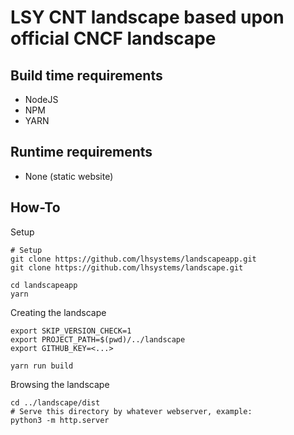 # LSY CNT landscape based upon official CNCF landscape

## Build time requirements

* NodeJS
* NPM
* YARN

## Runtime requirements

* None (static website)

## How-To

Setup
```
# Setup
git clone https://github.com/lhsystems/landscapeapp.git
git clone https://github.com/lhsystems/landscape.git

cd landscapeapp
yarn
```

Creating the landscape
```
export SKIP_VERSION_CHECK=1
export PROJECT_PATH=$(pwd)/../landscape
export GITHUB_KEY=<...>

yarn run build
```

Browsing the landscape
```
cd ../landscape/dist
# Serve this directory by whatever webserver, example:
python3 -m http.server
```


